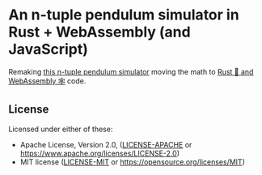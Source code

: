 # An n-tuple pendulum simulator in Rust + WebAssembly (and JavaScript)

Remaking [this n-tuple pendulum simulator](https://bl.ocks.org/travisdoesmath/1206c28b72589d7269b670df05730705) moving the math to [Rust 🦀 and WebAssembly 🕸](https://rustwasm.github.io/docs/book/) code.

## License

Licensed under either of these:

 * Apache License, Version 2.0, ([LICENSE-APACHE](LICENSE-APACHE) or
   https://www.apache.org/licenses/LICENSE-2.0)
 * MIT license ([LICENSE-MIT](LICENSE-MIT) or
   https://opensource.org/licenses/MIT)
